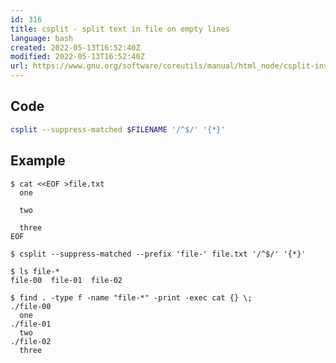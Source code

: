 ```yaml
---
id: 316
title: csplit - split text in file on empty lines
language: bash
created: 2022-05-13T16:52:40Z
modified: 2022-05-13T16:52:40Z
url: https://www.gnu.org/software/coreutils/manual/html_node/csplit-invocation.html#csplit-invocation
---
```


## Code

```bash
csplit --suppress-matched $FILENAME '/^$/' '{*}'
```

## Example

```
$ cat <<EOF >file.txt
  one

  two

  three
EOF

$ csplit --suppress-matched --prefix 'file-' file.txt '/^$/' '{*}'

$ ls file-*
file-00  file-01  file-02

$ find . -type f -name "file-*" -print -exec cat {} \;
./file-00
  one
./file-01
  two
./file-02
  three
```

<!-- end -->

